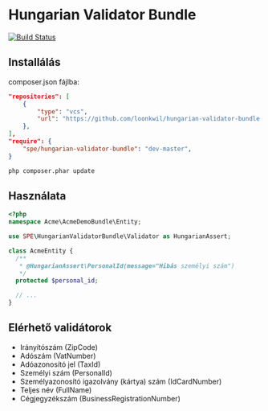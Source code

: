 # Hungarian Validator Bundle

[![Build Status](https://travis-ci.org/loonkwil/hungarian-validator-bundle.png)](https://travis-ci.org/loonkwil/hungarian-validator-bundle)

## Installálás

composer.json fájlba:
```json
"repositories": [
    {
        "type": "vcs",
        "url": "https://github.com/loonkwil/hungarian-validator-bundle.git"
    },
],
"require": {
    "spe/hungarian-validator-bundle": "dev-master",
}
```

```bash
php composer.phar update
```

## Használata

```php
<?php
namespace Acme\AcmeDemoBundle\Entity;

use SPE\HungarianValidatorBundle\Validator as HungarianAssert;

class AcmeEntity {
  /**
   * @HungarianAssert\PersonalId(message="Hibás személyi szám")
   */
  protected $personal_id;

  // ...
}
```

## Elérhető validátorok

 * Irányítószám (ZipCode)
 * Adószám (VatNumber)
 * Adóazonosító jel (TaxId)
 * Személyi szám (PersonalId)
 * Személyazonosító igazolvány (kártya) szám (IdCardNumber)
 * Teljes név (FullName)
 * Cégjegyzékszám (BusinessRegistrationNumber)
